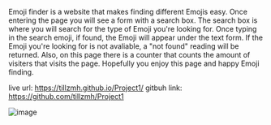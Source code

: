Emoji finder is a website that makes finding different Emojis easy. Once entering the page you will see a form with a search box. The search box is where you will search for the type of Emoji you're looking for. Once typing in the search emoji, if found, the Emoji will appear under the text form. If the Emoji you're looking for is not avaliable, a "not found" reading will be returned. Also, on this page there is a counter that counts the amount of visiters that visits the page. Hopefully you enjoy this page and happy Emoji finding.    

live url: https://tillzmh.github.io/Project1/
gitbuh link: https://github.com/tillzmh/Project1

![image](https://user-images.githubusercontent.com/106690423/181624608-78acf16c-969b-41f2-9269-7b35c1245b7d.png)
